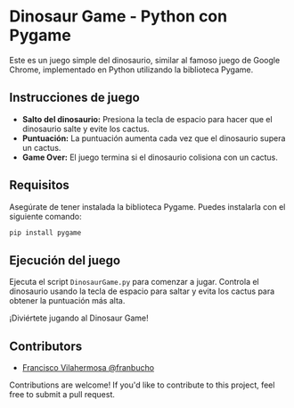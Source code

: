 # Dinosaur Game - Python con Pygame

Este es un juego simple del dinosaurio, similar al famoso juego de Google Chrome, implementado en Python utilizando la biblioteca Pygame.

## Instrucciones de juego

- **Salto del dinosaurio:** Presiona la tecla de espacio para hacer que el dinosaurio salte y evite los cactus.
- **Puntuación:** La puntuación aumenta cada vez que el dinosaurio supera un cactus.
- **Game Over:** El juego termina si el dinosaurio colisiona con un cactus.

## Requisitos

Asegúrate de tener instalada la biblioteca Pygame. Puedes instalarla con el siguiente comando:

```bash
pip install pygame
```

## Ejecución del juego

Ejecuta el script `DinosaurGame.py` para comenzar a jugar. Controla el dinosaurio usando la tecla de espacio para saltar y evita los cactus para obtener la puntuación más alta.

¡Diviértete jugando al Dinosaur Game!

## Contributors

- [ Francisco Vilahermosa @franbucho ](https://github.com/Franbucho)

Contributions are welcome! If you'd like to contribute to this project, feel free to submit a pull request.
